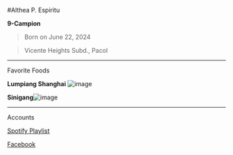 #Althea P. Espiritu

**9-Campion**
>Born on June 22, 2024

>Vicente Heights Subd., Pacol

---
Favorite Foods

**Lumpiang Shanghai** ![image](https://images.saymedia-content.com/.image/t_share/MTc0NjE4NjA3OTE2Mjk2MTM3/simple-recipe-for-lumpiang-shanghai-meaty-philippine-spring-rolls.jpg)

**Sinigang**![image](https://images.food52.com/kdBxflX1aY6QBa-rOGXviksJTPk=/1200x1200/5d4925ec-fb27-4fff-b7b2-25973a6f9518--sinigang-hipon.jpg)

 ---
Accounts 
 
 [Spotify Playlist](https://open.spotify.com/playlist/5Bd2mlsLKXUH8ufR18KnDh)

 [Facebook](https://www.facebook.com/althea.belmonte.73/)
